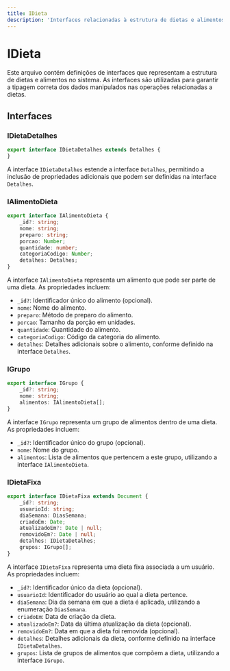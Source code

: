 ```yaml
---
title: IDieta
description: 'Interfaces relacionadas à estrutura de dietas e alimentos no sistema.'
---
```


# IDieta

Este arquivo contém definições de interfaces que representam a estrutura de dietas e alimentos no sistema. As interfaces são utilizadas para garantir a tipagem correta dos dados manipulados nas operações relacionadas a dietas.

## Interfaces

### IDietaDetalhes

```typescript
export interface IDietaDetalhes extends Detalhes {
}
```

A interface `IDietaDetalhes` estende a interface `Detalhes`, permitindo a inclusão de propriedades adicionais que podem ser definidas na interface `Detalhes`.

### IAlimentoDieta

```typescript
export interface IAlimentoDieta {
    _id?: string;
    nome: string;
    preparo: string;
    porcao: Number;
    quantidade: number;
    categoriaCodigo: Number;
    detalhes: Detalhes;
}
```

A interface `IAlimentoDieta` representa um alimento que pode ser parte de uma dieta. As propriedades incluem:

- `_id?`: Identificador único do alimento (opcional).
- `nome`: Nome do alimento.
- `preparo`: Método de preparo do alimento.
- `porcao`: Tamanho da porção em unidades.
- `quantidade`: Quantidade do alimento.
- `categoriaCodigo`: Código da categoria do alimento.
- `detalhes`: Detalhes adicionais sobre o alimento, conforme definido na interface `Detalhes`.

### IGrupo

```typescript
export interface IGrupo {
    _id?: string;
    nome: string;
    alimentos: IAlimentoDieta[];
}
```

A interface `IGrupo` representa um grupo de alimentos dentro de uma dieta. As propriedades incluem:

- `_id?`: Identificador único do grupo (opcional).
- `nome`: Nome do grupo.
- `alimentos`: Lista de alimentos que pertencem a este grupo, utilizando a interface `IAlimentoDieta`.

### IDietaFixa

```typescript
export interface IDietaFixa extends Document {
    _id?: string;
    usuarioId: string;
    diaSemana: DiasSemana;
    criadoEm: Date;
    atualizadoEm?: Date | null;
    removidoEm?: Date | null;
    detalhes: IDietaDetalhes;
    grupos: IGrupo[];
}
```

A interface `IDietaFixa` representa uma dieta fixa associada a um usuário. As propriedades incluem:

- `_id?`: Identificador único da dieta (opcional).
- `usuarioId`: Identificador do usuário ao qual a dieta pertence.
- `diaSemana`: Dia da semana em que a dieta é aplicada, utilizando a enumeração `DiasSemana`.
- `criadoEm`: Data de criação da dieta.
- `atualizadoEm?`: Data da última atualização da dieta (opcional).
- `removidoEm?`: Data em que a dieta foi removida (opcional).
- `detalhes`: Detalhes adicionais da dieta, conforme definido na interface `IDietaDetalhes`.
- `grupos`: Lista de grupos de alimentos que compõem a dieta, utilizando a interface `IGrupo`.